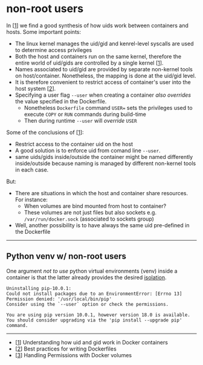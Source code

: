 # non-root users

In [[1]] we find a good synthesis of how uids work between containers and hosts. Some important points:

- The linux kernel manages the uid/gid and kenrel-level syscalls are used to determine access privileges
- Both the host and containers run on the same kernel, therefore the entire world of uid/gids are controlled by a single kernel [[1]].
- Names associated to uid/gid are provided by separate non-kernel tools on host/container. Nonetheless, the mapping is done at the uid/gid level.
- It is therefore convenient to restrict access of container's user into the host system [[2]].
- Specifying a user flag ``--user`` when creating a container *also overrides* the value specified in the Dockerfile.
    - Nonetheless ``Dockerfile`` command ``USER=`` sets the privileges used to execute ``COPY`` or ``RUN`` commands during build-time
    - Then during runtime ``--user`` will *override* ``USER``


Some of the conclusions of [[1]]:

- Restrict access to the container uid on the host
- A good solution is to enforce uid from comand line ``--user``.
- same uids/gids inside/outside the container might be named differently inside/outside because naming is managed by different non-kernel tools in each case.

But:

- There are situations in which the host and container share resources. For instance:
    - When volumes are bind mounted from host to container?
    - These volumes are not just files but also sockets e.g. ``/var/run/docker.sock`` (associated to sockets group)
- Well, another possibility is to have always the same uid pre-defined in the Dockerfile

---

## Python venv w/ non-root users

One argument *not to use* python virtual environments (venv) inside a container is that the latter already provides the desired [isolation](https://stackoverflow.com/questions/48561981/activate-python-virtualenv-in-dockerfile).


```
Uninstalling pip-10.0.1:
Could not install packages due to an EnvironmentError: [Errno 13] Permission denied: '/usr/local/bin/pip'
Consider using the `--user` option or check the permissions.

You are using pip version 10.0.1, however version 18.0 is available.
You should consider upgrading via the 'pip install --upgrade pip' command.
```



---

- [[1]] Understanding how uid and gid work in Docker containers
- [[2]] Best practices for writing Dockerfiles
- [[3]] Handling Permissions with Docker volumes

[1]:https://medium.com/@mccode/understanding-how-uid-and-gid-work-in-docker-containers-c37a01d01cf
[2]:https://docs.docker.com/develop/develop-images/dockerfile_best-practices/
[3]:https://denibertovic.com/posts/handling-permissions-with-docker-volumes/
